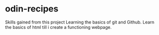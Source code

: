 # odin-recipes
Skills gained from this project
Learning the basics of git and Github.
Learn the basics of html till i create a functioning webpage.

